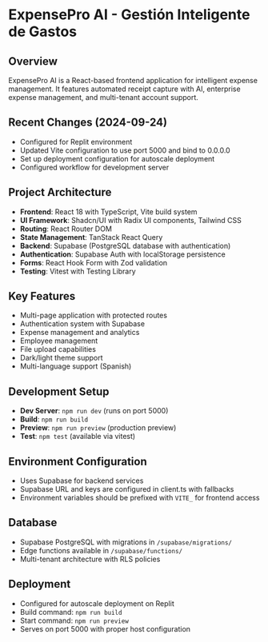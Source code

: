 # ExpensePro AI - Gestión Inteligente de Gastos

## Overview
ExpensePro AI is a React-based frontend application for intelligent expense management. It features automated receipt capture with AI, enterprise expense management, and multi-tenant account support.

## Recent Changes (2024-09-24)
- Configured for Replit environment
- Updated Vite configuration to use port 5000 and bind to 0.0.0.0
- Set up deployment configuration for autoscale deployment
- Configured workflow for development server

## Project Architecture
- **Frontend**: React 18 with TypeScript, Vite build system
- **UI Framework**: Shadcn/UI with Radix UI components, Tailwind CSS
- **Routing**: React Router DOM
- **State Management**: TanStack React Query
- **Backend**: Supabase (PostgreSQL database with authentication)
- **Authentication**: Supabase Auth with localStorage persistence
- **Forms**: React Hook Form with Zod validation
- **Testing**: Vitest with Testing Library

## Key Features
- Multi-page application with protected routes
- Authentication system with Supabase
- Expense management and analytics
- Employee management
- File upload capabilities
- Dark/light theme support
- Multi-language support (Spanish)

## Development Setup
- **Dev Server**: `npm run dev` (runs on port 5000)
- **Build**: `npm run build`
- **Preview**: `npm run preview` (production preview)
- **Test**: `npm test` (available via vitest)

## Environment Configuration
- Uses Supabase for backend services
- Supabase URL and keys are configured in client.ts with fallbacks
- Environment variables should be prefixed with `VITE_` for frontend access

## Database
- Supabase PostgreSQL with migrations in `/supabase/migrations/`
- Edge functions available in `/supabase/functions/`
- Multi-tenant architecture with RLS policies

## Deployment
- Configured for autoscale deployment on Replit
- Build command: `npm run build`
- Start command: `npm run preview`
- Serves on port 5000 with proper host configuration